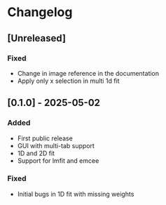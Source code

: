 # Changelog
## [Unreleased]
### Fixed
- Change in image reference in the documentation 
- Apply only x selection in multi 1d fit 

## [0.1.0] - 2025-05-02
### Added
- First public release
- GUI with multi-tab support
- 1D and 2D fit
- Support for lmfit and emcee

### Fixed
- Initial bugs in 1D fit with missing weights
